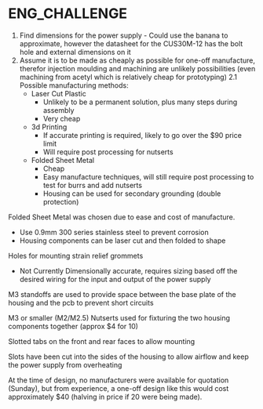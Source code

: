 # ENG_CHALLENGE

1. Find dimensions for the power supply - Could use the banana to approximate, however the datasheet for the CUS30M-12 has the bolt hole and external dimensions on it
2. Assume it is to be made as cheaply as possible for one-off manufacture, therefor injection moulding and machining are unlikely possibilities (even machining from acetyl which is relatively cheap for prototyping)
  2.1 Possible manufacturing methods:
    - Laser Cut Plastic
      - Unlikely to be a permanent solution, plus many steps during assembly
      - Very cheap
    - 3d Printing
      - If accurate printing is required, likely to go over the $90 price limit
      - Will require post processing for nutserts
    - Folded Sheet Metal
      - Cheap
      - Easy manufacture techniques, will still require post processing to test for burrs and add nutserts
      - Housing can be used for secondary grounding (double protection)

Folded Sheet Metal was chosen due to ease and cost of manufacture.
- Use 0.9mm 300 series stainless steel to prevent corrosion
- Housing components can be laser cut and then folded to shape

Holes for mounting strain relief grommets
  - Not Currently Dimensionally accurate, requires sizing based off the desired wiring for the input and output of the power supply

M3 standoffs are used to provide space between the base plate of the housing and the pcb to prevent short circuits

M3 or smaller (M2/M2.5) Nutserts used for fixturing the two housing components together (approx $4 for 10)

Slotted tabs on the front and rear faces to allow mounting

Slots have been cut into the sides of the housing to allow airflow and keep the power supply from overheating

At the time of design, no manufacturers were available for quotation (Sunday), but from experience, a one-off design like this would cost approximately $40 (halving in price if 20 were being made). 
